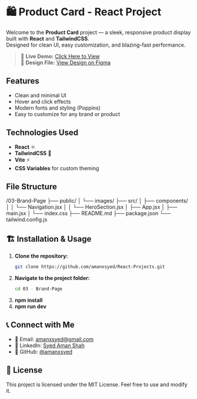 # 🛍️ Product Card - React Project

Welcome to the **Product Card** project — a sleek, responsive product display built with **React** and **TailwindCSS**.  
Designed for clean UI, easy customization, and blazing-fast performance.

> 🚀 **Live Demo:** [Click Here to View](https://productcard-lyart.vercel.app/)  
> 🎨 **Design File:** [View Design on Figma](https://www.figma.com/design/rephrU2FVgN8MFz6XhnP51/Learn-React-with-10-Projects?node-id=0-1&p=f&t=DKFDven1aA5H3yd7-0)


## Features
- Clean and minimal UI
- Hover and click effects
- Modern fonts and styling (Poppins)
- Easy to customize for any brand or product

## Technologies Used
- **React** ⚛️
- **TailwindCSS** 🎨
- **Vite** ⚡
- **CSS Variables** for custom theming

## File Structure
/03-Brand-Page
├── public/
│   └── images/
├── src/
│   ├── components/
│   │   └── Navigation.jsx
│   │   └── HeroSection.jsx
│   ├── App.jsx
│   ├── main.jsx
│   └── index.css
├── README.md
├── package.json
└── tailwind.config.js

## 🏗 Installation & Usage
1. **Clone the repository:**
   ```sh
   git clone https://github.com/amanxsyed/React-Projects.git
   ```
2. **Navigate to the project folder:**
   ```sh
   cd 03 - Brand-Page
   ```
3. **npm install**
4. **npm run dev**


## 📞 Connect with Me
- 📧 Email: [amanxsyed@gmail.com](mailto:amanxsyed@gmail.com)
- 💼 LinkedIn: [Syed Aman Shah](https://www.linkedin.com/in/amanxsyed)
- 🐙 GitHub: [@amanxsyed](https://github.com/amanxsyed)

## 📝 License
This project is licensed under the MIT License. Feel free to use and modify it.